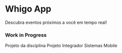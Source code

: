 # Whigo App
Descubra eventos próximos a você em tempo real!


### Work in Progress 
Projeto da disciplina Projeto Integrador Sistemas Mobile
